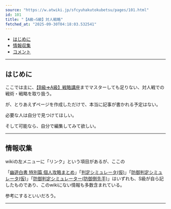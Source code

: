 ```yaml
---
source: "https://w.atwiki.jp/sfcyuhakutokubetsu/pages/101.html"
id: 101
title: "【A級⇒S級】対人戦略"
fetched_at: "2025-09-30T04:18:03.532541"
---
```


* [はじめに](#id_b827eb7b)
* [情報収集](#id_8b84165d)
* [コメント](#id_997dd33f)

---

## はじめに

ここでは主に、[【B級⇒A級】戦略講座](https://w.atwiki.jp//w.atwiki.jp/sfcyuhakutokubetsu/pages/99.html "【B級⇒A級】戦略講座 (1939d)")までマスターしても足りない、対人戦での戦術・戦略を取り扱う。
  
が、とりあえずページを作成しただけで、本当に記事が書かれる予定はない。
  
必要な人は自分で見つけてほしい。
  
そして可能なら、自分で編集してみて欲しい。

---

## 情報収集

wikiの左メニューに「リンク」という項目があるが、ここの
  
「[幽遊白書 特別篇 個人攻略まとめ](https://w.atwiki.jp//www65.atwiki.jp/yuyuz/)」「[判定シミュレータ(仮)](http://yuyutokubetsu.web.fc2.com/simulator.htm)」「[防御判定シミュレータ(仮)](http://yuyutokubetsu.web.fc2.com/simulator_guard.htm)」「[防御判定シミュレーター(防御側先手)](http://yuyutokubetsu.web.fc2.com/simulator_guard2.htm)」はいずれも、S級が自ら記したものであり、このwikiにない情報も多数含まれている。
  
参考にするといいだろう。

---